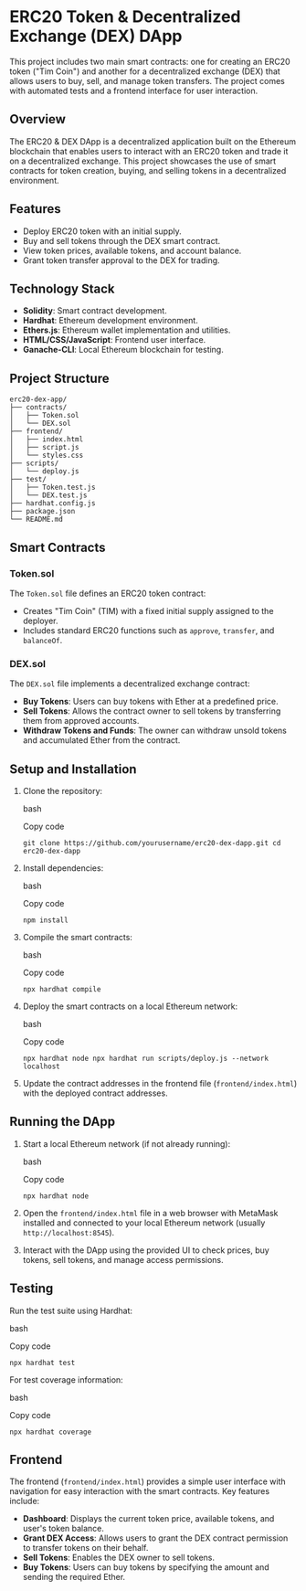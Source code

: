 # ERC20 Token & Decentralized Exchange (DEX) DApp

This project includes two main smart contracts: one for creating an ERC20 token ("Tim Coin") and another for a decentralized exchange (DEX) that allows users to buy, sell, and manage token transfers. The project comes with automated tests and a frontend interface for user interaction.

## Overview

The ERC20 & DEX DApp is a decentralized application built on the Ethereum blockchain that enables users to interact with an ERC20 token and trade it on a decentralized exchange. This project showcases the use of smart contracts for token creation, buying, and selling tokens in a decentralized environment.

## Features

- Deploy ERC20 token with an initial supply.
- Buy and sell tokens through the DEX smart contract.
- View token prices, available tokens, and account balance.
- Grant token transfer approval to the DEX for trading.

## Technology Stack

- **Solidity**: Smart contract development.
- **Hardhat**: Ethereum development environment.
- **Ethers.js**: Ethereum wallet implementation and utilities.
- **HTML/CSS/JavaScript**: Frontend user interface.
- **Ganache-CLI**: Local Ethereum blockchain for testing.

## Project Structure

```plaintext
erc20-dex-app/
├── contracts/
│   ├── Token.sol
│   └── DEX.sol
├── frontend/
│   ├── index.html
│   ├── script.js
│   └── styles.css
├── scripts/
│   └── deploy.js
├── test/
│   ├── Token.test.js
│   └── DEX.test.js
├── hardhat.config.js
├── package.json
└── README.md
```

## Smart Contracts

### Token.sol

The `Token.sol` file defines an ERC20 token contract:

- Creates "Tim Coin" (TIM) with a fixed initial supply assigned to the deployer.
- Includes standard ERC20 functions such as `approve`, `transfer`, and `balanceOf`.

### DEX.sol

The `DEX.sol` file implements a decentralized exchange contract:

- **Buy Tokens**: Users can buy tokens with Ether at a predefined price.
- **Sell Tokens**: Allows the contract owner to sell tokens by transferring them from approved accounts.
- **Withdraw Tokens and Funds**: The owner can withdraw unsold tokens and accumulated Ether from the contract.

## Setup and Installation

1.  Clone the repository:

    bash

    Copy code

    `git clone https://github.com/yourusername/erc20-dex-dapp.git
cd erc20-dex-dapp`

2.  Install dependencies:

    bash

    Copy code

    `npm install`

3.  Compile the smart contracts:

    bash

    Copy code

    `npx hardhat compile`

4.  Deploy the smart contracts on a local Ethereum network:

    bash

    Copy code

    `npx hardhat node
npx hardhat run scripts/deploy.js --network localhost`

5.  Update the contract addresses in the frontend file (`frontend/index.html`) with the deployed contract addresses.

## Running the DApp

1.  Start a local Ethereum network (if not already running):

    bash

    Copy code

    `npx hardhat node`

2.  Open the `frontend/index.html` file in a web browser with MetaMask installed and connected to your local Ethereum network (usually `http://localhost:8545`).
3.  Interact with the DApp using the provided UI to check prices, buy tokens, sell tokens, and manage access permissions.

## Testing

Run the test suite using Hardhat:

bash

Copy code

`npx hardhat test`

For test coverage information:

bash

Copy code

`npx hardhat coverage`

## Frontend

The frontend (`frontend/index.html`) provides a simple user interface with navigation for easy interaction with the smart contracts. Key features include:

- **Dashboard**: Displays the current token price, available tokens, and user's token balance.
- **Grant DEX Access**: Allows users to grant the DEX contract permission to transfer tokens on their behalf.
- **Sell Tokens**: Enables the DEX owner to sell tokens.
- **Buy Tokens**: Users can buy tokens by specifying the amount and sending the required Ether.
